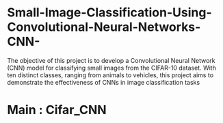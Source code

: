 # Small-Image-Classification-Using-Convolutional-Neural-Networks-CNN-
The objective of this project is to develop a Convolutional Neural Network (CNN) model for classifying small images from the CIFAR-10 dataset. With ten distinct classes, ranging from animals to vehicles, this project aims to demonstrate the effectiveness of CNNs in image classification tasks
# Main : Cifar_CNN
